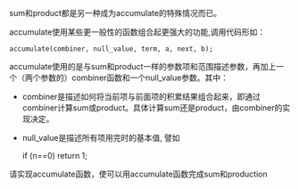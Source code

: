 
sum和product都是另一种成为accumulate的特殊情况而已。

accumulate使用某些更一般性的函数组合起更强大的功能,调用代码形如：

    accumulate(combiner, null_value, term, a, next, b);
    
accumulate使用的是与sum和product一样的参数项和范围描述参数，再加上一个（两个参数的）combiner函数和一个null_value参数。其中：

- combiner是描述如何将当前项与前面项的积累结果组合起来，即通过combiner计算sum或product。具体计算sum还是product，由combiner的实现决定。
- null_value是描述所有项用完时的基本值, 譬如 
    
    if (n==0) return 1;
    
 请实现accumulate函数，使可以用accumulate函数完成sum和production

